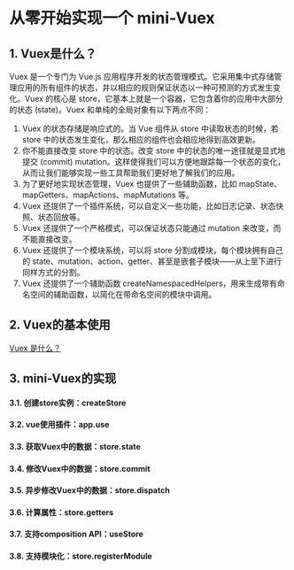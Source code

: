 # 从零开始实现一个 mini-Vuex

## 1. Vuex是什么？

Vuex 是一个专门为 Vue.js 应用程序开发的状态管理模式。它采用集中式存储管理应用的所有组件的状态，并以相应的规则保证状态以一种可预测的方式发生变化。Vuex
的核心是 store，它基本上就是一个容器，它包含着你的应用中大部分的状态 (state)。Vuex 和单纯的全局对象有以下两点不同：

1. Vuex 的状态存储是响应式的。当 Vue 组件从 store 中读取状态的时候，若 store 中的状态发生变化，那么相应的组件也会相应地得到高效更新。
2. 你不能直接改变 store 中的状态。改变 store 中的状态的唯一途径就是显式地提交 (commit)
   mutation。这样使得我们可以方便地跟踪每一个状态的变化，从而让我们能够实现一些工具帮助我们更好地了解我们的应用。
3. 为了更好地实现状态管理，Vuex 也提供了一些辅助函数，比如 mapState、mapGetters、mapActions、mapMutations 等。
4. Vuex 还提供了一个插件系统，可以自定义一些功能，比如日志记录、状态快照、状态回放等。
5. Vuex 还提供了一个严格模式，可以保证状态只能通过 mutation 来改变，而不能直接改变。
6. Vuex 还提供了一个模块系统，可以将 store 分割成模块，每个模块拥有自己的 state、mutation、action、getter、甚至是嵌套子模块——从上至下进行同样方式的分割。
7. Vuex 还提供了一个辅助函数 createNamespacedHelpers，用来生成带有命名空间的辅助函数，以简化在带命名空间的模块中调用。

## 2. Vuex的基本使用

[Vuex 是什么？](https://vuex.vuejs.org/zh/)

## 3. mini-Vuex的实现

#### 3.1. 创建store实例：createStore

#### 3.2. vue使用插件：app.use

#### 3.3. 获取Vuex中的数据：store.state

#### 3.4. 修改Vuex中的数据：store.commit

#### 3.5. 异步修改Vuex中的数据：store.dispatch

#### 3.6. 计算属性：store.getters

#### 3.7. 支持composition API：useStore

#### 3.8. 支持模块化：store.registerModule
